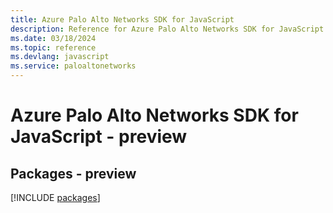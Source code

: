 ```yaml
---
title: Azure Palo Alto Networks SDK for JavaScript
description: Reference for Azure Palo Alto Networks SDK for JavaScript
ms.date: 03/18/2024
ms.topic: reference
ms.devlang: javascript
ms.service: paloaltonetworks
---
```

# Azure Palo Alto Networks SDK for JavaScript - preview
## Packages - preview
[!INCLUDE [packages](palo-alto-networks-index.md)]